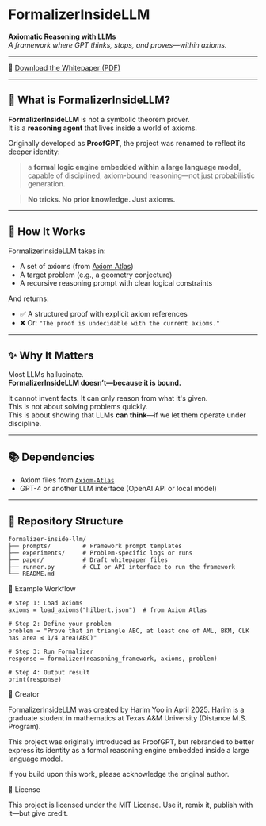 # FormalizerInsideLLM

**Axiomatic Reasoning with LLMs**  
*A framework where GPT thinks, stops, and proves—within axioms.*

---

📄 [Download the Whitepaper (PDF)](./paper/FormalizerInsideLLM__whitepaper.pdf)

---

## 🧠 What is FormalizerInsideLLM?

**FormalizerInsideLLM** is not a symbolic theorem prover.  
It is a **reasoning agent** that lives inside a world of axioms.

Originally developed as **ProofGPT**, the project was renamed to reflect its deeper identity:
> a **formal logic engine embedded within a large language model**,  
> capable of disciplined, axiom-bound reasoning—not just probabilistic generation.

> **No tricks. No prior knowledge. Just axioms.**

---

## 🔧 How It Works

FormalizerInsideLLM takes in:

- A set of axioms (from [Axiom Atlas](https://github.com/Harim923/Axiom-Atlas))
- A target problem (e.g., a geometry conjecture)
- A recursive reasoning prompt with clear logical constraints

And returns:

- ✅ A structured proof with explicit axiom references  
- ❌ Or: `"The proof is undecidable with the current axioms."`

---

## ✨ Why It Matters

Most LLMs hallucinate.  
**FormalizerInsideLLM doesn’t—because it is bound.**

It cannot invent facts. It can only reason from what it's given.  
This is not about solving problems quickly.  
This is about showing that LLMs **can think**—if we let them operate under discipline.

---

## 📚 Dependencies

- Axiom files from [`Axiom-Atlas`](https://github.com/Harim923/Axiom-Atlas)  
- GPT-4 or another LLM interface (OpenAI API or local model)

---

## 📁 Repository Structure

```plaintext
formalizer-inside-llm/
├── prompts/         # Framework prompt templates
├── experiments/     # Problem-specific logs or runs
├── paper/           # Draft whitepaper files
├── runner.py        # CLI or API interface to run the framework
└── README.md
```

🔄 Example Workflow

```plaintext
# Step 1: Load axioms
axioms = load_axioms("hilbert.json")  # from Axiom Atlas

# Step 2: Define your problem
problem = "Prove that in triangle ABC, at least one of AML, BKM, CLK has area ≤ 1/4 area(ABC)"

# Step 3: Run Formalizer
response = formalizer(reasoning_framework, axioms, problem)

# Step 4: Output result
print(response)
```

👤 Creator

FormalizerInsideLLM was created by Harim Yoo in April 2025.
Harim is a graduate student in mathematics at Texas A&M University (Distance M.S. Program).

This project was originally introduced as ProofGPT,
but rebranded to better express its identity as a formal reasoning engine
embedded inside a large language model.

If you build upon this work, please acknowledge the original author.

📜 License

This project is licensed under the MIT License.
Use it, remix it, publish with it—but give credit. 

